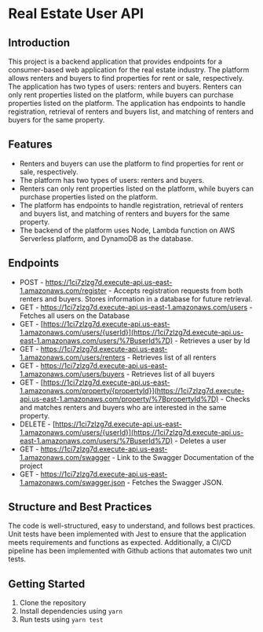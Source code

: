 Real Estate User API
====================

Introduction
------------

This project is a backend application that provides endpoints for a consumer-based web application for the real estate industry. The platform allows renters and buyers to find properties for rent or sale, respectively. The application has two types of users: renters and buyers. Renters can only rent properties listed on the platform, while buyers can purchase properties listed on the platform. The application has endpoints to handle registration, retrieval of renters and buyers list, and matching of renters and buyers for the same property.

Features
--------

-   Renters and buyers can use the platform to find properties for rent or sale, respectively.
-   The platform has two types of users: renters and buyers.
-   Renters can only rent properties listed on the platform, while buyers can purchase properties listed on the platform.
-   The platform has endpoints to handle registration, retrieval of renters and buyers list, and matching of renters and buyers for the same property.
-   The backend of the platform uses Node, Lambda function on AWS Serverless platform, and DynamoDB as the database.

Endpoints
---------

-   POST - <https://1ci7zlzg7d.execute-api.us-east-1.amazonaws.com/register> - Accepts registration requests from both renters and buyers. Stores information in a database for future retrieval.
-   GET - <https://1ci7zlzg7d.execute-api.us-east-1.amazonaws.com/users> - Fetches all users on the Database
-   GET - [https://1ci7zlzg7d.execute-api.us-east-1.amazonaws.com/users/{userId}](https://1ci7zlzg7d.execute-api.us-east-1.amazonaws.com/users/%7BuserId%7D) - Retrieves a user by Id
-   GET - <https://1ci7zlzg7d.execute-api.us-east-1.amazonaws.com/users/renters> - Retrieves list of all renters
-   GET - <https://1ci7zlzg7d.execute-api.us-east-1.amazonaws.com/users/buyers> - Retrieves list of all buyers
-   GET - [https://1ci7zlzg7d.execute-api.us-east-1.amazonaws.com/property/{propertyId}](https://1ci7zlzg7d.execute-api.us-east-1.amazonaws.com/property/%7BpropertyId%7D) - Checks and matches renters and buyers who are interested in the same property.
-   DELETE - [https://1ci7zlzg7d.execute-api.us-east-1.amazonaws.com/users/{userId}](https://1ci7zlzg7d.execute-api.us-east-1.amazonaws.com/users/%7BuserId%7D) - Deletes a user
-   GET - <https://1ci7zlzg7d.execute-api.us-east-1.amazonaws.com/swagger> - Link to the Swagger Documentation of the project
-   GET - <https://1ci7zlzg7d.execute-api.us-east-1.amazonaws.com/swagger.json> - Fetches the Swagger JSON.

Structure and Best Practices
----------------------------

The code is well-structured, easy to understand, and follows best practices. Unit tests have been implemented with Jest to ensure that the application meets requirements and functions as expected. Additionally, a CI/CD pipeline has been implemented with Github actions that automates two unit tests.

Getting Started
---------------

1.  Clone the repository
2.  Install dependencies using `yarn`
3.  Run tests using `yarn test`
